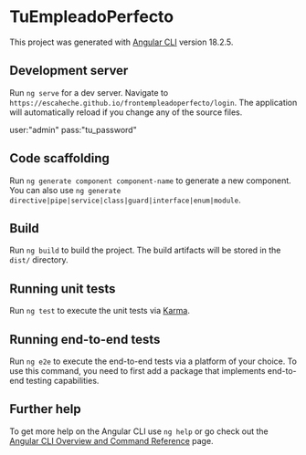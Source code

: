 # TuEmpleadoPerfecto

This project was generated with [Angular CLI](https://github.com/angular/angular-cli) version 18.2.5.

## Development server

Run `ng serve` for a dev server. Navigate to `https://escaheche.github.io/frontempleadoperfecto/login`. The application will automatically reload if you change any of the source files.

user:"admin"
pass:"tu_password"

## Code scaffolding

Run `ng generate component component-name` to generate a new component. You can also use `ng generate directive|pipe|service|class|guard|interface|enum|module`.

## Build

Run `ng build` to build the project. The build artifacts will be stored in the `dist/` directory.

## Running unit tests

Run `ng test` to execute the unit tests via [Karma](https://karma-runner.github.io).

## Running end-to-end tests

Run `ng e2e` to execute the end-to-end tests via a platform of your choice. To use this command, you need to first add a package that implements end-to-end testing capabilities.

## Further help

To get more help on the Angular CLI use `ng help` or go check out the [Angular CLI Overview and Command Reference](https://angular.dev/tools/cli) page.
